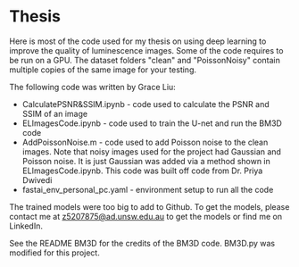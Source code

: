 # Thesis
Here is most of the code used for my thesis on using deep learning to improve the quality of luminescence images.
Some of the code requires to be run on a GPU. The dataset folders "clean" and "PoissonNoisy" contain multiple copies of the same image for your testing.

The following code was written by Grace Liu:
- CalculatePSNR&SSIM.ipynb - code used to calculate the PSNR and SSIM of an image
- ELImagesCode.ipynb - code used to train the U-net and run the BM3D code
- AddPoissonNoise.m - code used to add Poisson noise to the clean images. Note that noisy images used for the project had Gaussian and Poisson noise. It is just Gaussian was added via a method shown in ELImagesCode.ipynb. This code was built off code from Dr. Priya Dwivedi
- fastai_env_personal_pc.yaml - environment setup to run all the code

The trained models were too big to add to Github. To get the models, please contact me at z5207875@ad.unsw.edu.au to get the models or find me on LinkedIn. 

See the README BM3D for the credits of the BM3D code. BM3D.py was modified for this project.
